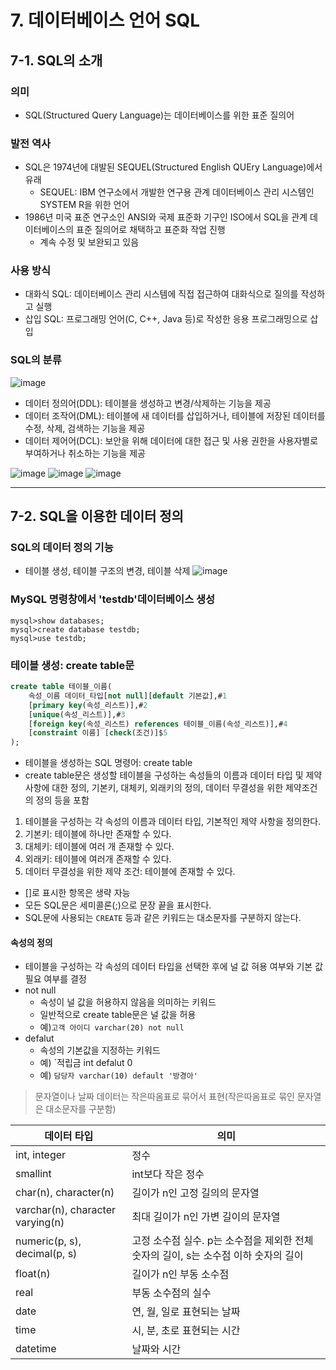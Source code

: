 # 7. 데이터베이스 언어 SQL

## 7-1. SQL의 소개
### 의미
* SQL(Structured Query Language)는 데이터베이스를 위한 표준 질의어

### 발전 역사
* SQL은 1974년에 대발된 SEQUEL(Structured English QUEry Language)에서 유래
    * SEQUEL: IBM 연구소에서 개발한 연구용 관계 데이터베이스 관리 시스템인 SYSTEM R을 위한 언어
* 1986년 미국 표준 연구소인 ANSI와 국제 표준화 기구인 ISO에서 SQL을 관계 데이터베이스의 표준 질의어로 채택하고 표준화 작업 진행
    * 계속 수정 및 보완되고 있음

### 사용 방식
* 대화식 SQL: 데이터베이스 관리 시스템에 직접 접근하여 대화식으로 질의를 작성하고 실행
* 삽입 SQL: 프로그래밍 언어(C, C++, Java 등)로 작성한 응용 프로그래밍으로 삽입

### SQL의 분류
![image](https://github.com/qlkdkd/Database/assets/71871927/b836fb0e-97b2-4ef8-9489-8a9b2f03e1cb)
* 데이터 정의어(DDL): 테이블을 생성하고 변경/삭제하는 기능을 제공
* 데이터 조작어(DML): 테이블에 새 데이터를 삽입하거나, 테이블에 저장된 데이터를 수정, 삭제, 검색하는 기능을 제공
* 데이터 제어어(DCL): 보안을 위해 데이터에 대한 접근 및 사용 권한을 사용자별로 부여하거나 취소하는 기능을 제공

![image](https://github.com/qlkdkd/Database/assets/71871927/ca51197f-4b82-478d-a77d-cc834d07bef5)
![image](https://github.com/qlkdkd/Database/assets/71871927/46340b0f-6acd-49ee-8f96-43e2388ce5c9)
![image](https://github.com/qlkdkd/Database/assets/71871927/f898d4e0-4f94-4384-9626-2be2bdf108b0)

---

## 7-2. SQL을 이용한 데이터 정의
### SQL의 데이터 정의 기능
* 테이블 생성, 테이블 구조의 변경, 테이블 삭제
![image](https://github.com/qlkdkd/Database/assets/71871927/21673dc2-c034-43fc-80bb-c155a5390b43)

### MySQL 명령창에서 'testdb'데이터베이스 생성
```
mysql>show databases;
mysql>create database testdb;
mysql>use testdb;
```
### 테이블 생성: create table문
```sql
create table 테이블_이름(
    속성_이름 데이터_타입[not null][default 기본값],#1
    [primary key(속성_리스트)],#2
    [unique(속성_리스트)],#3
    [foreign key(속성_리스트) references 테이블_이름(속성_리스트)],#4
    [constraint 이름] [check(조건)]$5
);
```
* 테이블을 생성하는 SQL 명령어: create table
* create table문은 생성할 테이블을 구성하는 속성들의 이름과 데이터 타입 및 제약사항에 대한 정의, 기본키, 대체키, 외래키의 정의, 데이터 무결성을 위한 제약조건의 정의 등을 포함

1. 테이블을 구성하는 각 속성의 이름과 데이터 타입, 기본적인 제약 사항을 정의한다.
2. 기본키: 테이블에 하나만 존재할 수 있다.
3. 대체키: 테이블에 여러 개 존재할 수 있다.
4. 외래키: 테이블에 여러개 존재할 수 있다.
5. 데이터 무결성을 위한 제약 조건: 테이블에 존재할 수 있다.

* []로 표시한 항목은 생략 자능
* 모든 SQL문은 세미콜론(;)으로 문장 끝을 표시한다.
* SQL문에 사용되는 `CREATE` 등과 같은 키워드는 대소문자를 구분하지 않는다.

#### 속성의 정의
* 테이블을 구성하는 각 속성의 데이터 타입을 선택한 후에 널 값 혀용 여부와 기본 값 필요 여부를 결정
* not null
    * 속성이 널 값을 허용하지 않음을 의미하는 키워드
    * 일반적으로 create table문은 널 값을 허용
    * 예)`고객 아이디 varchar(20) not null`
* defalut
    * 속성의 기본값을 지정하는 키워드
    * 예) `적립금 int defalut 0
    * 예) `담당자 varchar(10) default '방경아'`
> 문자열이나 날짜 데이터는 작은따옴표로 묶어서 표현(작은따옴표로 묶인 문자열은 대소문자를 구분함)

데이터 타입|의미
---|---
int, integer|정수
smallint|int보다 작은 정수
char(n), character(n)|길이가 n인 고정 길의의 문자열
varchar(n), character varying(n)|최대 길이가 n인 가변 길이의 문자열
numeric(p, s), decimal(p, s)|고정 소수점 실수. p는 소수점을 제외한 전체 숫자의 길이, s는 소수점 이하 숫자의 길이
float(n)|길이가 n인 부동 소수점
real|부동 소수점의 실수
date|연, 월, 일로 표현되는 날짜
time|시, 분, 초로 표현되는 시간
datetime|날짜와 시간
